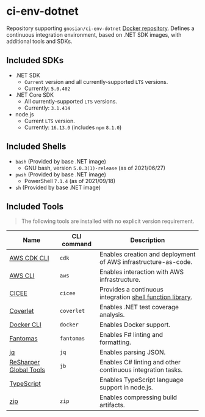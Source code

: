 # ci-env-dotnet

Repository supporting `gnosian/ci-env-dotnet` [Docker repository][repository]. Defines a continuous integration environment, based on .NET SDK images, with additional tools and SDKs.

## Included SDKs

* .NET SDK
  * `Current` version and all currently-supported `LTS` versions.
  * Currently: `5.0.402`
* .NET Core SDK
  * All currently-supported `LTS` versions.
  * Currently: `3.1.414`
* node.js
  * Current `LTS` version.
  * Currently: `16.13.0` (includes `npm` `8.1.0`)

## Included Shells

* `bash` (Provided by base .NET image)
  * GNU bash, version `5.0.3(1)-release` (as of 2021/06/27)
* `pwsh` (Provided by base .NET image)
  * PowerShell `7.1.4` (as of 2021/09/18)
* `sh` (Provided by base .NET image)

## Included Tools

> The following tools are installed with no explicit version requirement.

| Name                                      | CLI command | Description                                                            |
| ----------------------------------------- | ----------- | ---------------------------------------------------------------------- |
| [AWS CDK CLI][cdk]                        | `cdk`       | Enables creation and deployment of AWS infrastructure-as-code.         |
| [AWS CLI][aws-cli]                        | `aws`       | Enables interaction with AWS infrastructure.                           |
| [CICEE][cicee]                            | `cicee`     | Provides a continuous integration [shell function library][cicee-lib]. |
| [Coverlet][coverlet]                      | `coverlet`  | Enables .NET test coverage analysis.                                   |
| [Docker CLI][docker]                      | `docker`    | Enables Docker support.                                                |
| [Fantomas][fantomas]                      | `fantomas`  | Enables F# linting and formatting.                                     |
| [jq][]                                    | `jq`        | Enables parsing JSON.                                                  |
| [ReSharper Global Tools][resharper-tools] | `jb`        | Enables C# linting and other continuous integration tasks.             |
| [TypeScript][typescript]                  |             | Enables TypeScript language support in node.js.                        |
| [zip][]                                   | `zip`       | Enables compressing build artifacts.                                   |

[aws-cli]: https://docs.aws.amazon.com/cli/latest/userguide/cli-chap-welcome.html
[cdk]: https://docs.aws.amazon.com/cdk/latest/guide/getting_started.html
[cicee]: https://github.com/JeremiahSanders/cicee
[cicee-lib]: https://github.com/JeremiahSanders/cicee/blob/dev/docs/use/ci-library.md
[coverlet]: https://github.com/coverlet-coverage/coverlet/blob/master/Documentation/GlobalTool.md
[docker]: https://docs.docker.com/engine/reference/commandline/cli/
[fantomas]: https://github.com/fsprojects/fantomas/blob/master/docs/Documentation.md#using-the-command-line-tool
[jq]: https://stedolan.github.io/jq/
[repository]: https://hub.docker.com/r/gnosian/ci-env-dotnet
[resharper-tools]: https://www.jetbrains.com/help/resharper/ReSharper_Command_Line_Tools.html
[typescript]: https://www.typescriptlang.org/
[zip]: https://linux.die.net/man/1/zip
